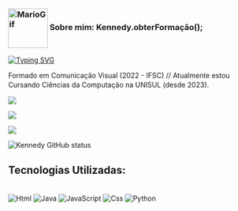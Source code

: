 ### <img Align = "center" alt ="MarioGif" width= "80" src="https://i.pinimg.com/originals/3c/f4/42/3cf442eb0574a06127a2db3a6bd6e633.gif"/> <strong>Sobre mim: Kennedy.obterFormação();</strong>

[![Typing SVG](https://readme-typing-svg.herokuapp.com/?color=1e1e1e&size=35&center=true&vCenter=true&width=1000&lines=Olá,+Meu+Nome+é+Kennedy+Motta;Tenho+22+Anos+de+Idade;Eu+sou+de+Porto+Alegre,+RS;Eu+estudo+Ciência+da+Computação+na+Unisul+SC;Be+Welcome!+:%29)](https://git.io/typing-svg)

 Formado em Comunicação Visual (2022 - IFSC) //
 Atualmente estou Cursando Ciências da Computação na UNISUL (desde 2023).ﾠ

<div>

  <a href="https://instagram.com/kennedysm_ofc" target="_blank"><img src="https://img.shields.io/badge/-Instagram-%23E4405F?style=for-the-badge&logo=instagram&logoColor=white" target="_blank"></a>

  <a href = "mailto:Kennedymotta.kdsm@gmail.com"><img src="https://img.shields.io/badge/Gmail-D14836?style=for-the-badge&logo=gmail&logoColor=white" target="_blank"></a>

  <a href="https://www.linkedin.com/in/Kennedy-Motta" target="_blank"><img src="https://img.shields.io/badge/-LinkedIn-%230077B5?style=for-the-badge&logo=linkedin&logoColor=white" target="_blank"></a> 
  
</div>

![Kennedy GitHub status](https://github-readme-stats.vercel.app/api?username=KennedyMotta&show_icons=true&theme=)

### <h2> Tecnologias Utilizadas: </h2>
<div style = "display: inline_block"><br/>
<img Align = "center" alt ="Html" src="https://img.shields.io/badge/HTML5-E34F26?style=for-the-badge&logo=html5&logoColor=white" />  
<img Align = "center" alt ="Java" src="https://img.shields.io/badge/Java-ED8B00?style=for-the-badge&logo=java&logoColor=white" /> 
<img Align = "center" alt ="JavaScript" src="https://img.shields.io/badge/JavaScript-F7DF1E?style=for-the-badge&logo=javascript&logoColor=black" /> 
<img Align = "center" alt ="Css" src="https://img.shields.io/badge/CSS-239120?&style=for-the-badge&logo=css3&logoColor=white" /> 
<img Align = "center" alt ="Python" src="https://img.shields.io/badge/Python-3776AB?style=for-the-badge&logo=python&logoColor=white" />
</div>
